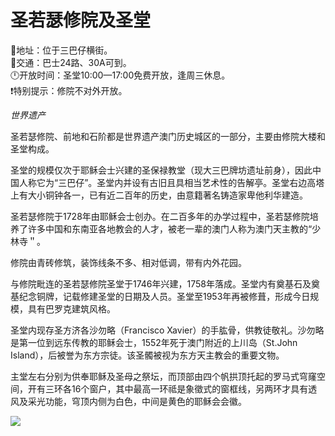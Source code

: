 # 圣若瑟修院及圣堂  
📍地址：位于三巴仔横街。  
🚌交通：巴士24路、30A可到。  
🕛开放时间：圣堂10:00—17:00免费开放，逢周三休息。  
❗特别提示：修院不对外开放。  

*世界遗产*  

圣若瑟修院、前地和石阶都是世界遗产澳门历史城区的一部分，主要由修院大楼和圣堂构成。  

圣堂的规模仅次于耶稣会士兴建的圣保禄教堂（现大三巴牌坊遗址前身），因此中国人称它为“三巴仔”。圣堂内并设有古旧且具相当艺术性的告解亭。圣堂右边高塔上有大小铜钟各一，已有近二百年的历史，由意籍著名铸造家卑他利华建造。  

圣若瑟修院于1728年由耶稣会士创办。在二百多年的办学过程中，圣若瑟修院培养了许多中国和东南亚各地教会的人才，被老一辈的澳门人称为澳门天主教的“少林寺＂。  

修院由青砖修筑，装饰线条不多、相对低调，带有内外花园。  

与修院毗连的圣若瑟修院圣堂于1746年兴建，1758年落成。圣堂内有奠基石及奠基纪念铜牌，记载修建圣堂的日期及人员。圣堂至1953年再被修葺，形成今日规模，具有巴罗克建筑风格。  

圣堂内现存圣方济各沙勿略（Francisco Xavier）的手肱骨，供教徒敬礼。沙勿略是第一位到远东传教的耶稣会士，1552年死于澳门附近的上川岛（St.John Island），后被誉为东方宗徒。该圣髑被视为东方天主教会的重要文物。  

主堂左右分别为供奉耶稣及圣母之祭坛，而顶部由四个帆拱顶托起的罗马式穹窿空间，开有三环各16个窗户，其中最高一环祗是象徵式的窗框线，另两环才具有透风及采光功能，穹顶内侧为白色，中间是黄色的耶稣会会徽。  

![](https://i.postimg.cc/x1k4V5R9/202201212113382.png)  
